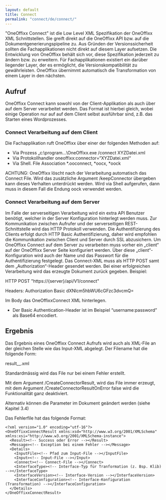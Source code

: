 ```yaml
---
layout: default
title: Connect
permalink: "connect/de/connect/"
---
```


"OneOffixx Connect" ist die Low Level XML Spezifikation der OneOffixx XML Schnittstellen. Sie greift direkt auf die OneOffixx API bzw. auf die Dokumentgenerierungspipeline zu. Aus Gründen der Versionssicherheit sollten die Fachapplikationen nicht direkt auf diesem Layer aufsetzen. Die Entwicklung von OneOffixx behält sich vor, diese Spezifikation jederzeit zu ändern bzw. zu erweitern. Für Fachapplikationen existiert ein darüber liegender Layer, der es ermöglicht, die Versionskompatibilität zu gewährleisten. OneOffixx übernimmt automatisch die Transformation von einem Layer in den nächsten.

## Aufruf

OneOffixx Connect kann sowohl von der Client-Applikation als auch über auf dem Server verarbeitet werden. Das Format ist hierbei gleich, wobei einige Operation nur auf auf dem Client selbst ausführbar sind, z.B. das Starten eines Wordprozesses. 

### Connect Verarbeitung auf dem Client

Die Fachapplikation ruft OneOffixx über einer der folgenden Methoden auf:

* Via Prozess „c:\\program…\OneOffixx.exe /connect XYZDatei.xml
* Via Protokollhandler oneoffixx:connector=“XYZDatei.xml“
* Via Shell. File Association *.ooconnect, *oocx, *oock

ACHTUNG: OneOffixx löscht nach der Verarbeitung automatisch das Connect File. Wird das zusätzliche Argument /keepConnector übergeben kann dieses Verhalten unterdrückt werden. Wird via Shell aufgerufen, dann muss in diesem Fall die Endung oock verwendet werden.

### Connect Verarbeitung auf dem Server

Im Falle der serverseitigen Verarbeitung wird ein extra API Benutzer benötigt, welcher in der Server Konfiguration hinterlegt werden muss.
Zur Kommunikation zwischen Aufrufer und der serverseitigen REST-Schnittstelle wird das HTTP Protokoll verwenden. Die Authentifizierung des Clients erfolgt durch HTTP Basic Authentifizierung, daher wird empfohlen die Kommunikation zwischen Client und Server durch SSL abzusichern.
Um OneOffixx Connect auf dem Server zu verarbeiten muss vorher ein „client“ auf der OneOffixx Server Seite konfiguriert werden. Über diese „client“-Konfiguration wird auch der Name und das Passwort für die Authentifizierung festgelegt.
Das Connect-XML muss als HTTP POST samt dem „Authorization“-Header gesendet werden. Bei einer erfolgreichen Verarbeitung wird das erzeugte Dokument zurück gegeben.
Beispiel: 

HTTP POST "https://{server}/api/V1/connect"

Headers: 
Authorization Basic dXNlcm5hbWU6cGFzc3dvcmQ=

Im Body das OneOffixxConnect XML hinterlegen.

* Der Basic Authentication-Header ist im Beispiel “username:password” als Base64 encodiert.

## Ergebnis

Das Ergebnis eines OneOffixx Connect Aufrufs wird auch als XML-File an der gleichen Stelle wie das Input-XML abgelegt. Der Filename hat die folgende Form:

result_<Name Inputfile>_<Zeitstempel>.xml

Standardmässig wird das File nur bei einem Fehler erstellt. 

Mit dem Argument /CreateConnectorResult, wird das File immer erzeugt, mit dem Argument /CreateConnectorResultOnError false wird die Funktionalität ganz deaktiviert.

Alternativ können die Parameter im Dokument geändert werden (siehe Kapitel 3.4)

Das Fehlerfile hat das folgende Format:

    <?xml version="1.0" encoding="utf-16"?>
    <OneOffixxConnectResult xmlns:xsd="http://www.w3.org/2001/XMLSchema" xmlns:xsi="http://www.w3.org/2001/XMLSchema-instance">
      <Result><!-- Success oder Error --></Result>
      <Message><!-- Exception bei einem Fehler --></Message>
      <Details>
        <InputFile><!-- Pfad zum Input-File --></InputFile>
        <Input><!-- Input-File --></Input>
        <Connect><!-- Connect-File --></Connect>
        <InterfaceType><!-- Interface-Typ für Tranformation (z. Bsp. Klib) --></InterfaceType>
        <InterfaceVersion><!-- Interface-Version --></InterfaceVersion>
        <InterfaceConfiguration><!-- Interface-Konfiguration (Transformation) --></InterfaceConfiguration>
      </Details>
    </OneOffixxConnectResult>
